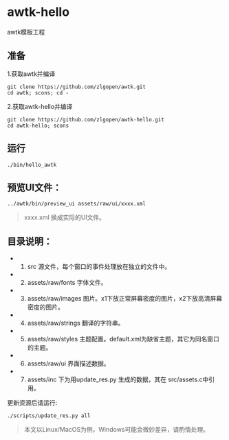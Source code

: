 # awtk-hello

awtk模板工程

## 准备

1.获取awtk并编译

```
git clone https://github.com/zlgopen/awtk.git
cd awtk; scons; cd -
```

2.获取awtk-hello并编译
```
git clone https://github.com/zlgopen/awtk-hello.git
cd awtk-hello; scons
```

## 运行

```
./bin/hello_awtk
```

## 预览UI文件：

```
../awtk/bin/preview_ui assets/raw/ui/xxxx.xml
```

> xxxx.xml 换成实际的UI文件。


## 目录说明：

* 1. src 源文件，每个窗口的事件处理放在独立的文件中。

* 2. assets/raw/fonts 字体文件。

* 3. assets/raw/images 图片。x1下放正常屏幕密度的图片，x2下放高清屏幕密度的图片。

* 4. assets/raw/strings 翻译的字符串。

* 5. assets/raw/styles 主题配置。default.xml为缺省主题，其它为同名窗口的主题。

* 6. assets/raw/ui 界面描述数据。

* 7. assets/inc 下为用update\_res.py 生成的数据，其在 src/assets.c中引用。

更新资源后请运行:

```
./scripts/update_res.py all
```

> 本文以Linux/MacOS为例，Windows可能会微妙差异，请酌情处理。
